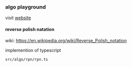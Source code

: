 ### algo playground

visit [website](https://algo-playground-git-master-crazystonejys-projects.vercel.app/)

#### reverse polish natation

wiki: https://en.wikipedia.org/wiki/Reverse_Polish_notation

implemention of typescript

`src/algo/rpn/rpn.ts`